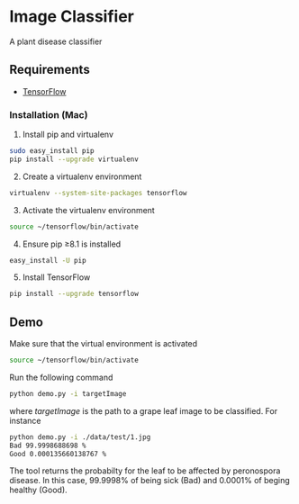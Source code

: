 # Image Classifier
A plant disease classifier

## Requirements
- [TensorFlow](https://www.tensorflow.org/install/)

### Installation (Mac)

1. Install pip and virtualenv
``` sh
sudo easy_install pip
pip install --upgrade virtualenv 
```

2. Create a virtualenv environment 
``` sh
virtualenv --system-site-packages tensorflow
```

3. Activate the virtualenv environment
``` sh
source ~/tensorflow/bin/activate 
```

4. Ensure pip ≥8.1 is installed
``` sh
easy_install -U pip
```

5. Install TensorFlow
``` sh
pip install --upgrade tensorflow 
```

## Demo

Make sure that the virtual environment is activated
``` sh
source ~/tensorflow/bin/activate 
```

Run the following command
``` sh
python demo.py -i targetImage
```
where *targetImage* is the path to a grape leaf image to be classified. 
For instance
``` sh
python demo.py -i ./data/test/1.jpg
Bad 99.9998688698 %
Good 0.000135660138767 %
```
The tool returns the probabilty for the leaf to be affected by peronospora disease.
In this case, 99.9998% of being sick (Bad) and 0.0001% of beging healthy (Good).

